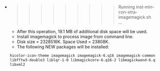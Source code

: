 * >>>>>>>>> Running inst-min-con-xtra-imagemagick.sh ...
  * After this operation, 19.1 MB of additional disk space will be used.
  * Install imagemagick to process image from command line.
  * Disk size = 2328516K. Space Used = 23808K.
  * The following NEW packages will be installed:
  ```bash
  hicolor-icon-theme imagemagick imagemagick-6.q16 imagemagick-common
  libfftw3-double3 liblqr-1-0 libmagickcore-6.q16-2 libmagickwand-6.q16-2
  libxml2
  ```
